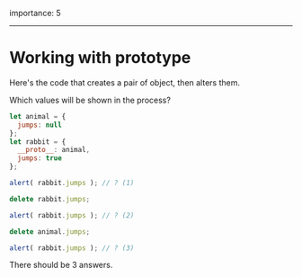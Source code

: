 importance: 5

---

# Working with prototype

Here's the code that creates a pair of object, then alters them.

Which values will be shown in the process?

```js
let animal = {
  jumps: null
};
let rabbit = {
  __proto__: animal,
  jumps: true
};

alert( rabbit.jumps ); // ? (1)

delete rabbit.jumps;

alert( rabbit.jumps ); // ? (2)

delete animal.jumps;

alert( rabbit.jumps ); // ? (3)
```

There should be 3 answers.